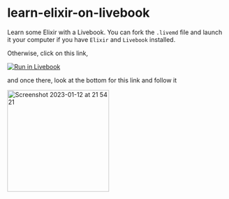# learn-elixir-on-livebook

Learn some Elixir with a Livebook. You can fork the `.livemd` file and launch it your computer if you have `Elixir` and `Livebook` installed.

Otherwise, click on this link, 

[![Run in Livebook](https://livebook.dev/badge/v1/blue.svg)](https://livebook.dev/run?url=https%3A%2F%2Fdwyl-learn-elixir.fly.dev%2F)

and once there, look at the bottom for this link and follow it

<img width="233" alt="Screenshot 2023-01-12 at 21 54 21" src="https://user-images.githubusercontent.com/6793008/212179432-8cc09454-9f4c-4a97-bfd0-38dd3af94648.png">
